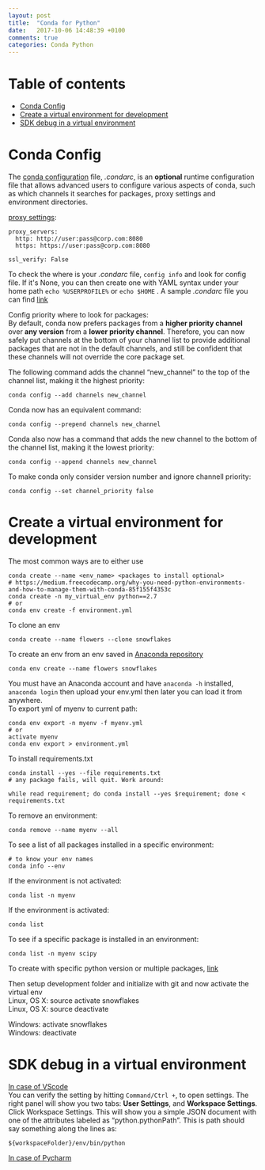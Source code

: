 ```yaml
---
layout: post
title:  "Conda for Python"
date:   2017-10-06 14:48:39 +0100
comments: true  
categories: Conda Python
---
```




# Table of contents

- [Conda Config](#Conda-Config)  
- [Create a virtual environment for development](#Create-a-virtual-environment-for-development)
- [SDK debug in a virtual environment](#SDK-debug-in-a-virtual-environment)


# Conda Config<a name="Conda-Config"></a>
The [conda configuration](https://conda.io/docs/user-guide/configuration/sample-condarc.html) file, _.condarc_, is an **optional** runtime configuration file that allows advanced users to configure various aspects of conda, such as which channels it searches for packages, proxy settings and environment directories.

[proxy settings](https://conda.io/docs/user-guide/configuration/use-winxp-with-proxy.html):
```
proxy_servers:
  http: http://user:pass@corp.com:8080
  https: https://user:pass@corp.com:8080

ssl_verify: False
```


To check the where is your _.condarc_ file, `config info` and look for config file. If it's None, you can then create one with YAML syntax under your home path `echo %USERPROFILE%` or `echo $HOME` . A sample _.condarc_ file you can find [link](https://conda.io/docs/user-guide/configuration/sample-condarc.html)

Config priority where to look for packages:  
By default, conda now prefers packages from a **higher priority channel** over **any version** from a **lower priority channel**. Therefore, you can now safely put channels at the bottom of your channel list to provide additional packages that are not in the default channels, and still be confident that these channels will not override the core package set.

The following command adds the channel “new_channel” to the top of the channel list, making it the highest priority:
```
conda config --add channels new_channel
```

Conda now has an equivalent command:
```
conda config --prepend channels new_channel
```

Conda also now has a command that adds the new channel to the bottom of the channel list, making it the lowest priority:
```
conda config --append channels new_channel
```

To make conda only consider version number and ignore channell priority:
```
conda config --set channel_priority false
```

# Create a virtual environment for development<a name="Create-a-virtual-environment-for-development"></a>
The most common ways are to either use 
```
conda create --name <env_name> <packages to install optional>
# https://medium.freecodecamp.org/why-you-need-python-environments-and-how-to-manage-them-with-conda-85f155f4353c
conda create -n my_virtual_env python==2.7
# or 
conda env create -f environment.yml
```   

To clone an env 
```
conda create --name flowers --clone snowflakes
```  

To create an env from an env saved in [Anaconda repository](https://docs.anaconda.com/anaconda-cloud/user-guide/tasks/work-with-environments) 
```
conda env create --name flowers snowflakes
```

You must have an Anaconda account and have `anaconda -h` installed, `anaconda login` then upload your env.yml then later you can load it from anywhere.   
To export yml of myenv to current path:
```
conda env export -n myenv -f myenv.yml
# or
activate myenv
conda env export > environment.yml
```

To install requirements.txt
```
conda install --yes --file requirements.txt
# any package fails, will quit. Work around:

while read requirement; do conda install --yes $requirement; done < requirements.txt
```


To remove an environment:  
```
conda remove --name myenv --all
```

To see a list of all packages installed in a specific environment:
```
# to know your env names
conda info --env
```

If the environment is not activated:
```
conda list -n myenv
```

If the environment is activated:
```
conda list
```

To see if a specific package is installed in an environment:
```
conda list -n myenv scipy
```


To create with specific python version or multiple packages, [link](https://conda.io/docs/user-guide/tasks/manage-environments.html)    

Then setup development folder and initialize with git and now activate the virtual env    
Linux, OS X: source activate snowflakes   
Linux, OS X: source deactivate   

Windows: activate snowflakes    
Windows: deactivate   


# SDK debug in a virtual environment<a name="SDK-debug-in-a-virtual-environment"></a>
[In case of VScode](https://medium.com/@kylehayes/using-a-python-virtualenv-environment-with-vscode-b5f057f44c6a)<br/>
You can verify the setting by hitting `Command/Ctrl +`, to open settings. The right panel will show you two tabs: **User Settings**, and **Workspace Settings**. <br/>
Click Workspace Settings. This will show you a simple JSON document with one of the attributes labeled as “python.pythonPath”. This is path should say something along the lines as:
```
${workspaceFolder}/env/bin/python
```
[In case of Pycharm](https://ohadp.com/pycharm-debug-inside-a-pip-in-a-virtual-env-97aa98eac77f)
